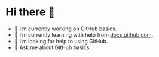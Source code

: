 # Hi there 👋

- 🔭 I’m currently working on GitHub basics.
- 🌱 I’m currently learning with help from [docs.github.com](https://docs.github.com/de/get-started).
- 🤔 I’m looking for help to using GitHub.
- 💬 Ask me about GitHub basics.


